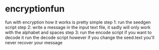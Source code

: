 # encryptionfun
fun with encryption
how it works is pretty simple
step 1: run the seedgen script
step 2: write a message in the input text file, it sadly will only work with the alphabet and spaces
step 3: run the encode script
if you want to decode it run the decode script
however if you change the seed.text you'll never recover your message
